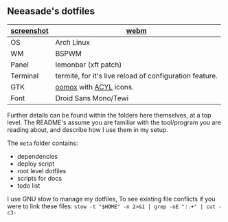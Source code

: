 ## Neeasade's dotfiles

[screenshot](https://u.teknik.io/3924RL.png) | [webm](https://u.teknik.io/wk6knx.webm)
---------|------
OS		 | Arch Linux
WM		 | BSPWM
Panel	 | lemonbar (xft patch)
Terminal | termite, for it's live reload of configuration feature.
GTK 	 | [oomox](https://github.com/actionless/oomox) with [ACYL](http://pobtott.deviantart.com/art/Any-Color-You-Like-175624910) icons.
Font 	 | Droid Sans Mono/Tewi

Further details can be found within the folders here themselves, at a top level. The README's assume you are familiar with the tool/program you are reading about, and describe how I use them in my setup.

The `meta` folder contains:
- dependencies
- deploy script
- root level dotfiles
- scripts for docs
- todo list

I use GNU stow to manage my dotfiles, To see existing file conflicts if you were to link these files: `stow -t "$HOME" -n 2>&1 | grep -oE ":.+" | cut -c3-`
